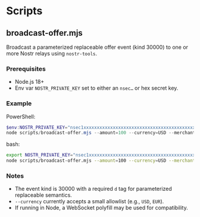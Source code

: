 # Scripts

## broadcast-offer.mjs

Broadcast a parameterized replaceable offer event (kind 30000) to one or more Nostr relays using `nostr-tools`.

### Prerequisites

- Node.js 18+
- Env var `NOSTR_PRIVATE_KEY` set to either an `nsec…` or hex secret key.

### Example

PowerShell:

```powershell
$env:NOSTR_PRIVATE_KEY="nsec1xxxxxxxxxxxxxxxxxxxxxxxxxxxxxxxxxxxxxxxxxxxxxxxxxxxxx"
node scripts/broadcast-offer.mjs --amount=100 --currency=USD --merchant=amazon --discount=5 --description="Need $100 Amazon purchase, 5% discount" --relays=wss://relay.damus.io,wss://relay.snort.social --d=offer-100-usd-amazon-<unique-id>
```

bash:

```bash
export NOSTR_PRIVATE_KEY="nsec1xxxxxxxxxxxxxxxxxxxxxxxxxxxxxxxxxxxxxxxxxxxxxxxxxxxxx"
node scripts/broadcast-offer.mjs --amount=100 --currency=USD --merchant=amazon --discount=5 --description="Need $100 Amazon purchase, 5% discount" --relays=wss://relay.damus.io,wss://relay.snort.social --d=offer-100-usd-amazon-<unique-id>
```

### Notes

- The event kind is 30000 with a required `d` tag for parameterized replaceable semantics.
- `--currency` currently accepts a small allowlist (e.g., `USD`, `EUR`).
- If running in Node, a WebSocket polyfill may be used for compatibility.


